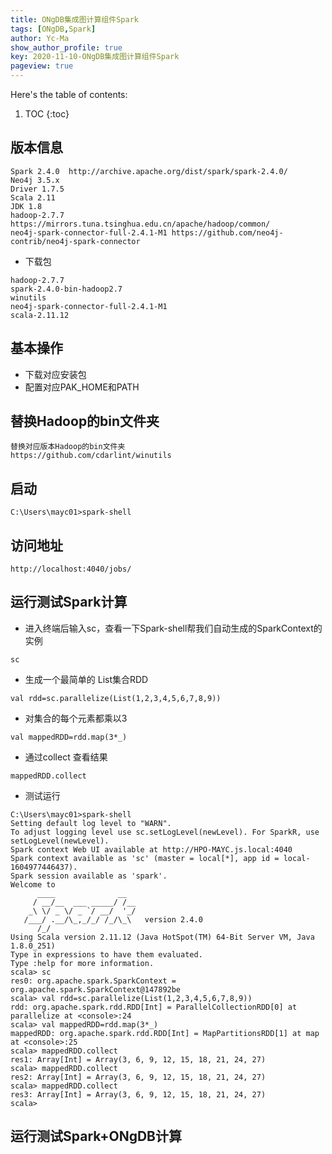 ```yaml
---
title: ONgDB集成图计算组件Spark
tags: [ONgDB,Spark]
author: Yc-Ma
show_author_profile: true
key: 2020-11-10-ONgDB集成图计算组件Spark
pageview: true
---
```


Here's the table of contents:
1. TOC
{:toc}

## 版本信息
```
Spark 2.4.0  http://archive.apache.org/dist/spark/spark-2.4.0/
Neo4j 3.5.x
Driver 1.7.5
Scala 2.11
JDK 1.8
hadoop-2.7.7
https://mirrors.tuna.tsinghua.edu.cn/apache/hadoop/common/
neo4j-spark-connector-full-2.4.1-M1 https://github.com/neo4j-contrib/neo4j-spark-connector
```
- 下载包
```
hadoop-2.7.7
spark-2.4.0-bin-hadoop2.7
winutils
neo4j-spark-connector-full-2.4.1-M1
scala-2.11.12
```

## 基本操作
- 下载对应安装包
- 配置对应PAK_HOME和PATH

## 替换Hadoop的bin文件夹
```
替换对应版本Hadoop的bin文件夹
https://github.com/cdarlint/winutils
```

## 启动
```
C:\Users\mayc01>spark-shell
```

## 访问地址
```
http://localhost:4040/jobs/
```

## 运行测试Spark计算
- 进入终端后输入sc，查看一下Spark-shell帮我们自动生成的SparkContext的实例
```
sc
```
- 生成一个最简单的 List集合RDD
```
val rdd=sc.parallelize(List(1,2,3,4,5,6,7,8,9))
```
- 对集合的每个元素都乘以3
```
val mappedRDD=rdd.map(3*_)
```
- 通过collect 查看结果
```
mappedRDD.collect
```
- 测试运行
```
C:\Users\mayc01>spark-shell
Setting default log level to "WARN".
To adjust logging level use sc.setLogLevel(newLevel). For SparkR, use setLogLevel(newLevel).
Spark context Web UI available at http://HPO-MAYC.js.local:4040
Spark context available as 'sc' (master = local[*], app id = local-1604977446437).
Spark session available as 'spark'.
Welcome to
      ____              __
     / __/__  ___ _____/ /__
    _\ \/ _ \/ _ `/ __/  '_/
   /___/ .__/\_,_/_/ /_/\_\   version 2.4.0
      /_/
Using Scala version 2.11.12 (Java HotSpot(TM) 64-Bit Server VM, Java 1.8.0_251)
Type in expressions to have them evaluated.
Type :help for more information.
scala> sc
res0: org.apache.spark.SparkContext = org.apache.spark.SparkContext@147892be
scala> val rdd=sc.parallelize(List(1,2,3,4,5,6,7,8,9))
rdd: org.apache.spark.rdd.RDD[Int] = ParallelCollectionRDD[0] at parallelize at <console>:24
scala> val mappedRDD=rdd.map(3*_)
mappedRDD: org.apache.spark.rdd.RDD[Int] = MapPartitionsRDD[1] at map at <console>:25
scala> mappedRDD.collect
res1: Array[Int] = Array(3, 6, 9, 12, 15, 18, 21, 24, 27)
scala> mappedRDD.collect
res2: Array[Int] = Array(3, 6, 9, 12, 15, 18, 21, 24, 27)
scala> mappedRDD.collect
res3: Array[Int] = Array(3, 6, 9, 12, 15, 18, 21, 24, 27)
scala>
```
## 运行测试Spark+ONgDB计算

